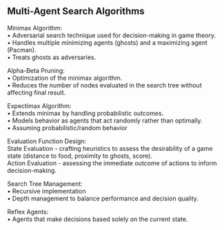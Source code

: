## Multi-Agent Search Algorithms

Minimax Algorithm: <br>
• Adversarial search technique used for decision-making in game theory. <br>
• Handles multiple minimizing agents (ghosts) and a maximizing agent (Pacman). <br>
• Treats ghosts as adversaries.

Alpha-Beta Pruning: <br>
• Optimization of the minimax algorithm. <br>
• Reduces the number of nodes evaluated in the search tree without affecting final result.

Expectimax Algorithm: <br>
• Extends minimax by handling probabilistic outcomes. <br>
• Models behavior as agents that act randomly rather than optimally. <br>
• Assuming probabilistic/random behavior

Evaluation Function Design: <br>
State Evaluation - crafting heuristics to assess the desirability of a game state (distance to food, proximity to ghosts, score). <br>
Action Evaluation - assessing the immediate outcome of actions to inform decision-making.

Search Tree Management: <br>
• Recursive implementation <br>
• Depth management to balance performance and decision quality.

Reflex Agents: <br>
• Agents that make decisions based solely on the current state.
